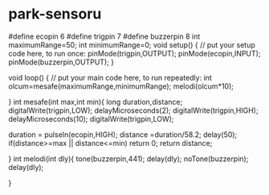 # park-sensoru

#define ecopin 6
#define trigpin 7
#define buzzerpin 8
int maximumRange=50;
int minimumRange=0;
void setup() {
  // put your setup code here, to run once:
  pinMode(trigpin,OUTPUT);
  pinMode(ecopin,INPUT);
  pinMode(buzzerpin,OUTPUT);
}

void loop() {
  // put your main code here, to run repeatedly:
int olcum=mesafe(maximumRange,minimumRange);
melodi(olcum*10);

}
int mesafe(int max,int min){
  long duration,distance;
  digitalWrite(trigpin,LOW);
  delayMicroseconds(2);
  digitalWrite(trigpin,HIGH);
  delayMicroseconds(10);
  digitalWrite(trigpin,LOW);

  duration = pulseIn(ecopin,HIGH);
  distance =duration/58.2;
  delay(50);
  if(distance>=max || distance<=min)
  return 0;
  return distance;

}
int melodi(int dly){
tone(buzzerpin,441);
delay(dly);
noTone(buzzerpin);
delay(dly);




}
